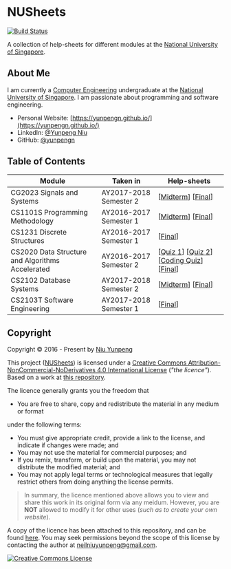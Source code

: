 # NUSheets

[![Build Status](https://travis-ci.com/yunpengn/NUSheets.svg?branch=master)](https://travis-ci.com/yunpengn/NUSheets)

A collection of help-sheets for different modules at the [National University of Singapore](http://www.nus.edu.sg).

## About Me

I am currently a [Computer Engineering](http://ceg.nus.edu.sg/) undergraduate at the 
[National University of Singapore](http://www.nus.edu.sg/). I am passionate about programming and software engineering.

- Personal Website: [https://yunpengn.github.io/](https://yunpengn.github.io/)
- LinkedIn: [@Yunpeng Niu](https://www.linkedin.com/in/yunpeng-niu/en)
- GitHub: [@yunpengn](https://github.com/yunpengn/)

## Table of Contents

| Module | Taken in | Help-sheets |
| --- | --------- | -------- |
| CG2023 Signals and Systems | AY2017-2018 Semester 2 | [[Midterm](content/CG2023/midterm.pdf)] [[Final](content/CG2023/final.pdf)] |
| CS1101S Programming Methodology | AY2016-2017 Semester 1 | [[Midterm](content/CS1101S/midterm.pdf)] [[Final](content/CS1101S/final.pdf)] |
| CS1231 Discrete Structures | AY2016-2017 Semester 1 | [[Final](content/CS1231/final.pdf)] |
| CS2020 Data Structure and Algorithms Accelerated | AY2016-2017 Semester 2 | [[Quiz 1](content/CS2020/quiz1.pdf)] [[Quiz 2](content/CS2020/quiz2.pdf)] [[Coding Quiz](content/CS2020/coding.pdf)] [[Final](content/CS2020/final.pdf)] |
| CS2102 Database Systems | AY2017-2018 Semester 2 | [[Midterm](content/C2102/midterm.pdf)] [[Final](content/CS2102/final.pdf)] |
| CS2103T Software Engineering | AY2017-2018 Semester 1 | [[Final](content/CS2103T/final.pdf)] |

## Copyright

Copyright &copy; 2016 - Present by [Niu Yunpeng](https://www.github.com/yunpengn/)

This project ([NUSheets](https://yunpengn.github.io/NUSheets/)) is licensed under a [Creative Commons Attribution-NonCommercial-NoDerivatives 4.0 International License](http://creativecommons.org/licenses/by-nc-nd/4.0/) (_"the licence"_). Based on a work at [this repository](https://github.com/yunpengn/NUSheets/).

The licence generally grants you the freedom that
- You are free to share, copy and redistribute the material in any medium or format

under the following terms:
- You must give appropriate credit, provide a link to the license, and indicate if changes were made; and
- You may not use the material for commercial purposes; and
- If you remix, transform, or build upon the material, you may not distribute the modified material; and
- You may not apply legal terms or technological measures that legally restrict others from doing anything the license permits.

> In summary, the licence mentioned above allows you to view and share this work in its original form via any meidum. However, you are **NOT** allowed to modify it for other uses (_such as to create your own website_).

A copy of the licence has been attached to this repository, and can be found [here](LICENSE.md). You may seek permissions beyond the scope of this license by contacting the author at [neilniuyunpeng@gmail.com](mailto:neilniuyunpeng@gmail.com).<br>

<a rel="license" href="http://creativecommons.org/licenses/by-nc-nd/4.0/">
	<img src="https://i.creativecommons.org/l/by-nc-nd/4.0/88x31.png" alt="Creative Commons License" style="border-width:0">
</a>

